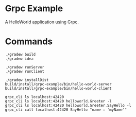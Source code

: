 # Grpc Example

A HelloWorld application using Grpc.


# Commands


```
./gradew build
./gradew idea
``` 

```
./gradew runServer
./gradew runClient
```

```
./gradew installDist
build/install/grpc-example/bin/hello-world-server
build/install/grpc-example/bin/hello-world-client
```

```
grpc_cli ls localhost:42420
grpc_cli ls localhost:42420 helloworld.Greeter -l
grpc_cli ls localhost:42420 helloworld.Greeter.SayHello -l
grpc_cli call localhost:42420 SayHello "name : 'myName'"
```